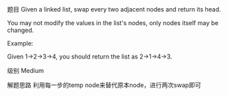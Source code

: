 
题目
Given a linked list, swap every two adjacent nodes and return its head.


You may not modify the values in the list's nodes, only nodes itself may be changed.

 

Example:

Given 1->2->3->4, you should return the list as 2->1->4->3.

级别
Medium

解题思路
利用每一步的temp node来替代原本node，进行两次swap即可
